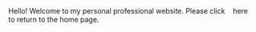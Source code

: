 <!DOCTYPE html>
<html>
Hello! Welcome to my personal professional website. Please click <a style="text-decoration: None; padding: 12px;" href="home.html">here<a/> to return to the home page.
</html>
